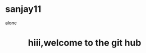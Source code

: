 # sanjay11
alone
<html>
<head>
<title>welcome</title>
</head>
<body>
<h1 align="center"> hiii,welcome to the git hub</h1>
</body>
</html>
